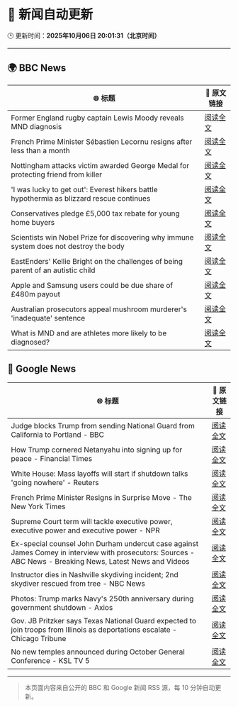 # 🧠 新闻自动更新

🕒 更新时间：**2025年10月06日 20:01:31（北京时间）**

---

## 🌍 BBC News

| 🌐 标题 | 🔗 原文链接 |
|--------|-------------|
| Former England rugby captain Lewis Moody reveals MND diagnosis | [阅读全文](https://www.bbc.com/sport/rugby-union/articles/cz7rddrrlqno?at_medium=RSS&at_campaign=rss) |
| French Prime Minister Sébastien Lecornu resigns after less than a month | [阅读全文](https://www.bbc.com/news/articles/cewn9k0w9rxo?at_medium=RSS&at_campaign=rss) |
| Nottingham attacks victim awarded George Medal for protecting friend from killer | [阅读全文](https://www.bbc.com/news/articles/cjr5xyn421yo?at_medium=RSS&at_campaign=rss) |
| 'I was lucky to get out': Everest hikers battle hypothermia as blizzard rescue continues | [阅读全文](https://www.bbc.com/news/articles/cj4ykkgxqwko?at_medium=RSS&at_campaign=rss) |
| Conservatives pledge £5,000 tax rebate for young home buyers | [阅读全文](https://www.bbc.com/news/articles/c4gzv9j78dyo?at_medium=RSS&at_campaign=rss) |
| Scientists win Nobel Prize for discovering why immune system does not destroy the body | [阅读全文](https://www.bbc.com/news/articles/c2knwvpd7vno?at_medium=RSS&at_campaign=rss) |
| EastEnders' Kellie Bright on the challenges of being parent of an autistic child | [阅读全文](https://www.bbc.com/news/articles/c0jqy8pn275o?at_medium=RSS&at_campaign=rss) |
| Apple and Samsung users could be due share of £480m payout | [阅读全文](https://www.bbc.com/news/articles/cn0rn7rwk24o?at_medium=RSS&at_campaign=rss) |
| Australian prosecutors appeal mushroom murderer's 'inadequate' sentence | [阅读全文](https://www.bbc.com/news/articles/c07vlzn587lo?at_medium=RSS&at_campaign=rss) |
| What is MND and are athletes more likely to be diagnosed? | [阅读全文](https://www.bbc.com/sport/rugby-union/articles/c20z7kyv2edo?at_medium=RSS&at_campaign=rss) |

## 📰 Google News

| 🌐 标题 | 🔗 原文链接 |
|--------|-------------|
| Judge blocks Trump from sending National Guard from California to Portland - BBC | [阅读全文](https://news.google.com/rss/articles/CBMiWkFVX3lxTE5IelhDOEpVcDBkN05DdHNHRWlnSXM2Q0VYbEs1cm95UkxSWVZzOWM1ekx2REx3dDFxRDRLTE9tTktjUU55X0lhb2h1c0JZNHFMcWVjemZad0dQUdIBX0FVX3lxTE9KUS1DSmktaENiUkdYWV93ZzZnWkVvR19IX3pkN1RJMzNrR2JqckRkeWFXd1FqNXlUWHFCRnp3djdXVUk2WTkyZTdGRFVjbkstTFZUTmpXbFpVM21yWFp3?oc=5) |
| How Trump cornered Netanyahu into signing up for peace - Financial Times | [阅读全文](https://news.google.com/rss/articles/CBMicEFVX3lxTE5EaFpFLTdkSkw4aUk1MS1rUHBrQzg4U2I5RTRFOS12eXpOM3dvMllCSWtSV19BUi1mcHN4SHEzMFF5T0Jrb2JZb0g4aTQ5aTNNSUxRVkY2VVJ0Y0FSWDltWnVYZEpGV0ZRdnh1SVFnOGw?oc=5) |
| White House: Mass layoffs will start if shutdown talks 'going nowhere' - Reuters | [阅读全文](https://news.google.com/rss/articles/CBMiwAFBVV95cUxOdVdrTlJRT0ZjVk42NEtlTWdVSmk0WV9JMnFKbVBEMTdvRkV0bnE3SHhNZUtOb1Z5Tl9qcFFzOUpVVUFKQk0wMEhMUDRhM2I2U0owaXBWMVdYNTBobFkySWloT2o2akc4dnNoWk1BZmJ1QlFuNENMamd2MW5CM3lfaDhWbndfRGJwenZjZnFSZGJqdG9XeVNOamdIMXk5UUxvMV80VEg1QWZERHNtYkZQcl9hRjZhdFZzdW9UWHRxdDY?oc=5) |
| French Prime Minister Resigns in Surprise Move - The New York Times | [阅读全文](https://news.google.com/rss/articles/CBMiigFBVV95cUxOcnl2YklVM2JoNFlzN3pTdUJVMW9zYXk5TW8yZ1E5V1V5cjBVT1Z1aVlRZEVfY08wWGxKOC1EejBrSkZoSGdKQmpMNHk5dV81NUlkRGQtbFMwVDJIT2M0WVBUekNOcUdYekhRNW92bXgzN2ZyZ3g5bVR6cDVfUmZuVEdEOGtsVHBRbVE?oc=5) |
| Supreme Court term will tackle executive power, executive power and executive power - NPR | [阅读全文](https://news.google.com/rss/articles/CBMie0FVX3lxTE41QnJscVBPNFBMM1BMVllWX3RPQjd6YkctdGNiN1dqcklsZlpvVmxTWks1bUZ1VmFYX1Y0ZnZ0ZVNYQ0VEay1OemM0dXBhUjE3TjFWTWhhZXFSOTZiUGlfUGl1T2RFcmxkTUxiYnFVS3IzLTB5bmdNY2VMYw?oc=5) |
| Ex-special counsel John Durham undercut case against James Comey in interview with prosecutors: Sources - ABC News - Breaking News, Latest News and Videos | [阅读全文](https://news.google.com/rss/articles/CBMinwFBVV95cUxQd1VqOUpkZ2xLakxrUkdZYzkxZW1DbHRwbk92MVlHYS1SWFNwdmE5WDFWSUx0ekV6dUZ4TEw0ekNxZmhDTDVXMG0yWXpBZkpQUzJjQnhLSW1WdmRXMjFsbWZzN3hvZ2UwTWxyZDlSTHBzdkI4SG42bWZadng4N0NBeWowOWFCdGN2NlJXUjF3S09hS3JvaXRLbnVfTDVKcjjSAaQBQVVfeXFMT2tobkUzUjVwWkdsYlJJNUF4UXRUMy01a2JFeUlwam1MbHpVdUhsNWc3bUtDVUpPWXg5Zy1fQXFuMXRldUVYWHhFVTVmejVtVHRlaW1hSzZ3aGRTcU1HZzZmemgxYS1iWnlpWU5LbmNpVUg4MTU1TVdXZU12U1VPMUhuamkxNHROMmxqcVVPdk9vcWhfMmVtMVVJbHhVU1k3VlZIRDE?oc=5) |
| Instructor dies in Nashville skydiving incident; 2nd skydiver rescued from tree - NBC News | [阅读全文](https://news.google.com/rss/articles/CBMiugFBVV95cUxQaXlWWFVIM2ZhM1VoSm9nQlJRVFVUYWVNRGEtOEpUeUZaMFhwWEMyN21hZHZWWUFtcXByWWVFMFVfQ0Q0MGtlTzR3OVdzZFhNR09adEo2d0lYSUUybi1nLThER3MtT3pDdmExblNvdm5YazJVMThtSktZdDRrX3lvS2pmSk5XVzRETHFOWlMxUWpsc0ZIS05YVmtva2pHWmlLVk4xTjVzMjRXZE1fNVk3ZnJPdmZtWXRzUEHSAVZBVV95cUxOWG45WW1RcGVpYlcxaTN5SmVmbVpYeU90Yi1TX0ZNVkV0MkIwbHhTWlhXMkFLQXp6VXlteTB5X3JDU3pmczR2eWwzbTZZUGdzUGw3aWF3Zw?oc=5) |
| Photos: Trump marks Navy's 250th anniversary during government shutdown - Axios | [阅读全文](https://news.google.com/rss/articles/CBMihAFBVV95cUxOaHhFMUM4bWlwZmluQ09lU1NTRlpRQjZJSEhpSk9hRS0zTENwck5Rd0EtWlBhYlhVeTBIT2xwdzYzQzlhRXZ5b0ZVQW9nWHBxRHZmeEVyUUpxd1FBY0p1MGR1MW4wdXpZYURIVjByNzUyOEdYYUZoUFd0OEY2Y29lY014NGQ?oc=5) |
| Gov. JB Pritzker says Texas National Guard expected to join troops from Illinois as deportations escalate - Chicago Tribune | [阅读全文](https://news.google.com/rss/articles/CBMi3wFBVV95cUxOMWJhYVNHVi1CV2dJVEtIZV8zVWhmQ3k3OWN3UW5qNjRIZEpob1NqalRCU212eVVPcUV3a21iWlRjeWozTGkwdDBEa29MYjlvRWdnNDVuZWlhR3lJNWlTMGJVR2VrVDFBeGRoeE5YM01RaUVOVGhuVnFjNEJNN21QakVwRWFOTjFXZzBuOHRYSjNSM3VoR29jZXk4UENJTWFCZ19hSkpkc0pFem0zMExONUxtZGhWc0UyVVVIeklMSmRYM012cWdpblV4T1NXNHVNREdEYTJESXdvb1J5cnE0?oc=5) |
| No new temples announced during October General Conference - KSL TV 5 | [阅读全文](https://news.google.com/rss/articles/CBMihAFBVV95cUxPNV9Cc05tcFZoamNaRW01dm1OTUxTQ29ySTNXQndKdzNxZl9CckR4TXRRbG9FMXlMdmhvN1p4NlBtcVFXZkJ6MUYxZkxhVHl0N0REenJEb2wzb0d0UWJHbFdSbFlwd3AxZmpqeU5fYTBEUG15UGVyWlFISUZueURzX25nUng?oc=5) |

---
> 本页面内容来自公开的 BBC 和 Google 新闻 RSS 源，每 10 分钟自动更新。